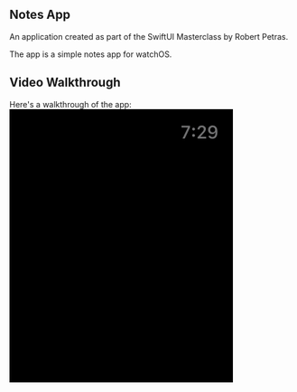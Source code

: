 ## Notes App
An application created as part of the SwiftUI Masterclass by Robert Petras. <br>

The app is a simple notes app for watchOS.

## Video Walkthrough 
Here's a walkthrough of the app: <br>
<img src="notes.gif"/>




